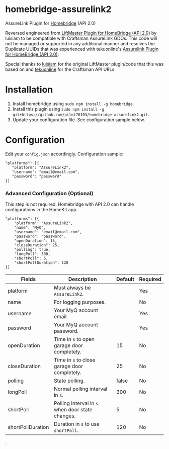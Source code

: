 # homebridge-assurelink2
AssureLink Plugin for [Homebridge](https://github.com/nfarina/homebridge) (API 2.0)

Reversed engineered from [LiftMaster Plugin for HomeBridge (API 2.0)](https://github.com/luisiam/homebridge-liftmaster2) by luisiam to be compatible with Craftsman AssureLink GDOs. This code will not be managed or supported in any additional manner and resolves the Duplicate UUIDs that was experienced with tekuonline's [Assurelink Plugin for HomeBridge (API 2.0)](https://github.com/tekuonline/homebridge-assurelink2).

Special thanks to [luisiam](https://github.com/luisiam) for the original LiftMaster plugin/code that this was based on and [tekuonline](https://github.com/tekuonline) for the Craftsman API URLs.

# Installation
1. Install homebridge using `sudo npm install -g homebridge`.
2. Install this plugin using `sudo npm install -g git+https://github.com/pilot76103/homebridge-assurelink2.git`.
3. Update your configuration file. See configuration sample below.

# Configuration
Edit your `config.json` accordingly. Configuration sample:
 ```
"platforms": [{
    "platform": "AssureLink2",
    "username": "email@email.com",
    "password": "password"
}]
```

### Advanced Configuration (Optional)
This step is not required. Homebridge with API 2.0 can handle configurations in the HomeKit app.
```
"platforms": [{
    "platform": "AssureLink2",
    "name": "MyQ",
    "username": "email@email.com",
    "password": "password",
    "openDuration": 15,
    "closeDuration": 25,
    "polling": true,
    "longPoll": 300,
    "shortPoll": 5,
    "shortPollDuration": 120
}]

```

| Fields            | Description                                      | Default | Required |
|-------------------|--------------------------------------------------|---------|----------|
| platform          | Must always be `AssureLink2`.                    |         | Yes      |
| name              | For logging purposes.                            |         | No       |
| username          | Your MyQ account email.                          |         | Yes      |
| password          | Your MyQ account password.                       |         | Yes      |
| openDuration      | Time in `s` to open garage door completely.      | 15      | No       |
| closeDuration     | Time in `s` to close garage door completely.     | 25      | No       |
| polling           | State polling.                                   | false   | No       |
| longPoll          | Normal polling interval in `s`.                  | 300     | No       |
| shortPoll         | Polling interval in `s` when door state changes. | 5       | No       |
| shortPollDuration | Duration in `s` to use `shortPoll`.              | 120     | No       |
.
